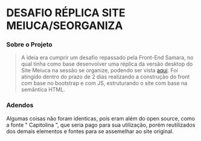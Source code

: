 # DESAFIO RÉPLICA SITE MEIUCA/SEORGANIZA

### Sobre o Projeto
> A ideia era cumprir um desafio repassado pela Front-End Samara, no qual tinha como base desenvolver uma réplica da versão desktop do Site Meiuca na sessão se organize, podendo ser vista [aqui](https://www.meiuca.design/seorganiza). Foi atingido dentro do prazo de 2 dias realizando a construção do front com base no bootstrap e com JS, estruturando o site com base na semântica HTML.


### Adendos
Algumas coisas não foram identicas, pois eram além do open source, como a fonte " Capitolina ", que seria pago para sua utilização, porém reutilizados dos demais elementos e fontes para se assemelhar ao site original.
